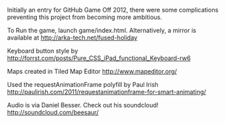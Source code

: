 Initially an entry for GitHub Game Off 2012, there were some complications preventing this project from becoming more ambitious.

To Run the game, launch game/index.html. Alternatively, a mirror is available at http://arka-tech.net/fused-holiday

Keyboard button style by http://forrst.com/posts/Pure_CSS_iPad_functional_Keyboard-rw6

Maps created in Tiled Map Editor http://www.mapeditor.org/

Used the requestAnimationFrame polyfill by Paul Irish http://paulirish.com/2011/requestanimationframe-for-smart-animating/

Audio is via Daniel Besser. Check out his soundcloud! http://soundcloud.com/beesaur/